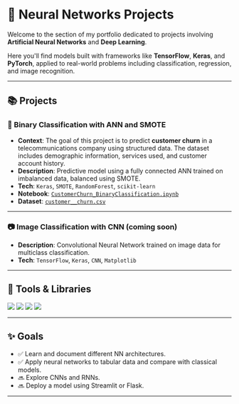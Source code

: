 # 🤖 Neural Networks Projects

Welcome to the section of my portfolio dedicated to projects involving **Artificial Neural Networks** and **Deep Learning**.

Here you'll find models built with frameworks like **TensorFlow**, **Keras**, and **PyTorch**, applied to real-world problems including classification, regression, and image recognition.

---

## 📚 Projects

### 🧠 Binary Classification with ANN and SMOTE
- **Context**: The goal of this project is to predict **customer churn** in a telecommunications company using structured data. The dataset includes demographic information, services used, and customer account history.
- **Description**: Predictive model using a fully connected ANN trained on imbalanced data, balanced using SMOTE.
- **Tech**: `Keras`, `SMOTE`, `RandomForest`, `scikit-learn`
- **Notebook**: [`CustomerChurn_BinaryClassification.ipynb`](./CustomerChurn/CustomerChurn_BinaryClassification.ipynb)
- **Dataset**: [`customer__churn.csv`](./Customer_Churn.csv)

---

### 📷 Image Classification with CNN (coming soon)
- **Description**: Convolutional Neural Network trained on image data for multiclass classification.
- **Tech**: `TensorFlow`, `Keras`, `CNN`, `Matplotlib`

---

## 🧰 Tools & Libraries

<p align="left">
  <img src="https://img.shields.io/badge/Python-3776AB?style=for-the-badge&logo=python&logoColor=white" />
  <img src="https://img.shields.io/badge/TensorFlow-FF6F00?style=for-the-badge&logo=tensorflow&logoColor=white" />
  <img src="https://img.shields.io/badge/Keras-D00000?style=for-the-badge&logo=keras&logoColor=white" />
  <img src="https://img.shields.io/badge/Scikit--learn-F7931E?style=for-the-badge&logo=scikit-learn&logoColor=white" />
</p>

---

## ✨ Goals

- ✅ Learn and document different NN architectures.
- ✅ Apply neural networks to tabular data and compare with classical models.
- 🔜 Explore CNNs and RNNs.
- 🔜 Deploy a model using Streamlit or Flask.

---


